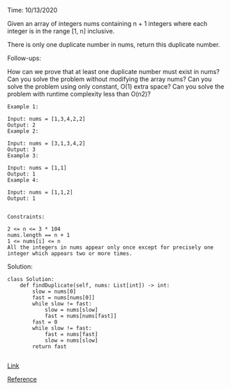 Time: 10/13/2020

Given an array of integers nums containing n + 1 integers where each integer is in the range [1, n] inclusive.

There is only one duplicate number in nums, return this duplicate number.

Follow-ups:

How can we prove that at least one duplicate number must exist in nums? 
Can you solve the problem without modifying the array nums?
Can you solve the problem using only constant, O(1) extra space?
Can you solve the problem with runtime complexity less than O(n2)?

```
Example 1:

Input: nums = [1,3,4,2,2]
Output: 2
Example 2:

Input: nums = [3,1,3,4,2]
Output: 3
Example 3:

Input: nums = [1,1]
Output: 1
Example 4:

Input: nums = [1,1,2]
Output: 1
 

Constraints:

2 <= n <= 3 * 104
nums.length == n + 1
1 <= nums[i] <= n
All the integers in nums appear only once except for precisely one integer which appears two or more times.

```

Solution:
```
class Solution:
    def findDuplicate(self, nums: List[int]) -> int:
        slow = nums[0]
        fast = nums[nums[0]]
        while slow != fast:
            slow = nums[slow]
            fast = nums[nums[fast]]
        fast = 0
        while slow != fast:
            fast = nums[fast]
            slow = nums[slow]
        return fast
        
```

[Link](https://leetcode.com/problems/find-the-duplicate-number/)

[Reference](https://blog.csdn.net/fuxuemingzhu/article/details/79530847)


